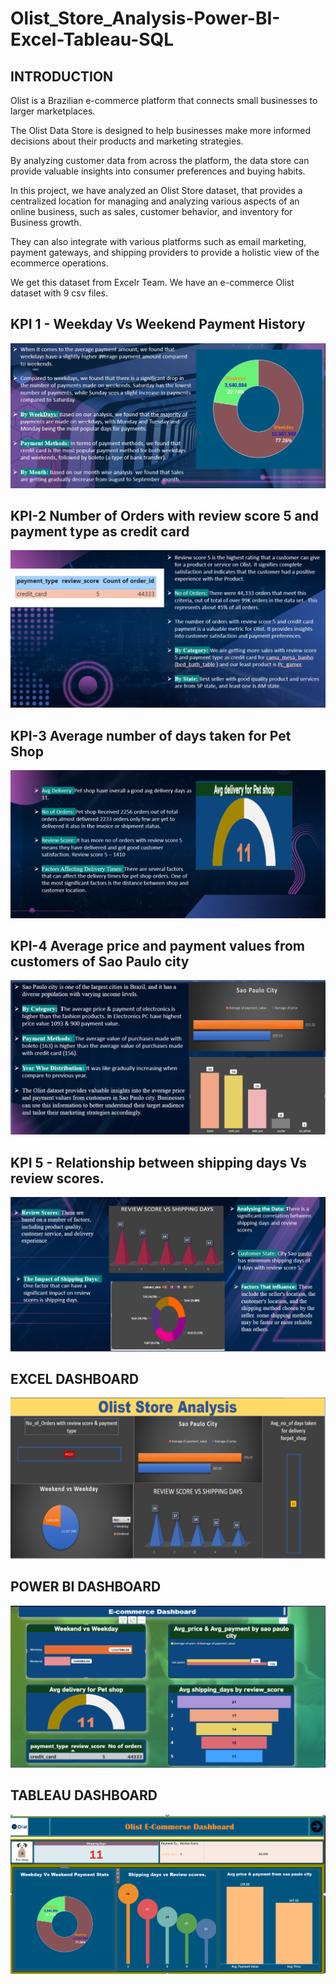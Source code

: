 # Olist_Store_Analysis-Power-BI-Excel-Tableau-SQL
## INTRODUCTION
  Olist is a Brazilian e-commerce platform that connects small businesses to larger marketplaces. 

  The Olist Data Store is designed to help businesses make more informed decisions about their products and marketing strategies. 

  By analyzing customer data from across the platform, the data store can provide valuable insights into consumer preferences and buying habits.

  In this project, we have analyzed an Olist Store dataset, that provides a centralized location for managing and analyzing various aspects of an online business, such as sales, customer behavior, and inventory for Business   growth.

  They can also integrate with various platforms such as email marketing, payment gateways, and shipping providers to provide a holistic view of the ecommerce operations.

  We get this dataset from Excelr Team. We have an e-commerce Olist dataset  with 9 csv files.
## KPI 1 - Weekday Vs Weekend Payment History
![Alt text](https://github.com/Afrinazath/Olist_Store_Analysis-Power-BI-Excel-Tableau-SQL/blob/main/KPI%201.png)
## KPI-2 Number of Orders with review score 5 and payment type as credit card
![Alt text](https://github.com/Afrinazath/Olist_Store_Analysis-Power-BI-Excel-Tableau-SQL/blob/main/KPI%202.png)
## KPI-3 Average number of days taken for Pet Shop
![Alt text](https://github.com/Afrinazath/Olist_Store_Analysis-Power-BI-Excel-Tableau-SQL/blob/main/KPI%203.png)
## KPI-4 Average price and payment values from customers of Sao Paulo city
![Alt text](https://github.com/Afrinazath/Olist_Store_Analysis-Power-BI-Excel-Tableau-SQL/blob/main/KpI%204.png)
## KPI 5 - Relationship between shipping days Vs review scores.
![Alt text](https://github.com/Afrinazath/Olist_Store_Analysis-Power-BI-Excel-Tableau-SQL/blob/main/KPI%205.png)
## EXCEL DASHBOARD
![Alt text](https://github.com/Afrinazath/Olist_Store_Analysis-Power-BI-Excel-Tableau-SQL/blob/main/excel.png)
## POWER BI DASHBOARD
![Alt text](https://github.com/Afrinazath/Olist_Store_Analysis-Power-BI-Excel-Tableau-SQL/blob/main/Powerbi.png)
## TABLEAU DASHBOARD
![Alt text](https://github.com/Afrinazath/Olist_Store_Analysis-Power-BI-Excel-Tableau-SQL/blob/main/Tableau.png)






